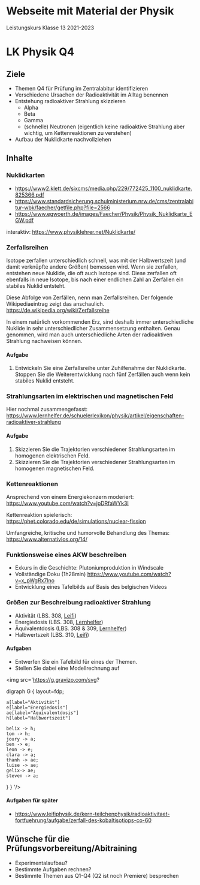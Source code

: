Webseite mit Material der Physik
===
Leistungskurs Klasse 13 2021-2023

# LK Physik Q4

## Ziele

* Themen Q4 für Prüfung im Zentralabitur identifizieren
* Verschiedene Ursachen der Radioaktivität im Alltag benennen
* Entstehung radioaktiver Strahlung skizzieren
	* Alpha
	* Beta
	* Gamma
	* (schnelle) Neutronen (eigentlich keine radioaktive Strahlung aber wichtig, um Kettenreaktionen zu verstehen)
* Aufbau der Nuklidkarte nachvollziehen

## Inhalte

### Nuklidkarten

* https://www2.klett.de/sixcms/media.php/229/772425_1100_nuklidkarte.825366.pdf
* https://www.standardsicherung.schulministerium.nrw.de/cms/zentralabitur-wbk/faecher/getfile.php?file=2566
* https://www.egwoerth.de/images/Faecher/Physik/Physik_Nuklidkarte_EGW.pdf

interaktiv: https://www.physiklehrer.net/Nuklidkarte/

### Zerfallsreihen

Isotope zerfallen unterschiedlich schnell, was mit der Halbwertszeit (und damit verknüpfte andere Größen) bemessen wird. Wenn sie zerfallen, entstehen neue Nuklide, die oft auch Isotope sind. Diese zerfallen oft ebenfalls in neue Isotope, bis nach einer endlichen Zahl an Zerfällen ein stabiles Nuklid entsteht.

Diese Abfolge von Zerfällen, nenn man Zerfallsreihen. Der folgende Wikipediaeintrag zeigt das anschaulich. https://de.wikipedia.org/wiki/Zerfallsreihe

In einem natürlich vorkommenden Erz, sind deshalb immer unterschiedliche Nuklide in sehr unterschiedlicher Zusammensetzung enthalten. Genau genommen, wird man auch unterschiedliche Arten der radioaktiven Strahlung nachweisen können.

#### Aufgabe

1. Entwickeln Sie eine Zerfallsreihe unter Zuhilfenahme der Nuklidkarte. Stoppen Sie die Weiterentwicklung nach fünf Zerfällen auch wenn kein stabiles Nuklid entsteht.

### Strahlungsarten im elektrischen und magnetischen Feld

Hier nochmal zusammengefasst: https://www.lernhelfer.de/schuelerlexikon/physik/artikel/eigenschaften-radioaktiver-strahlung

#### Aufgabe

1. Skizzieren Sie die Trajektorien verschiedener Strahlungsarten im homogenen elektrischen Feld.
2. Skizzieren Sie die Trajektorien verschiedener Strahlungsarten im homogenen magnetischen Feld.

### Kettenreaktionen

Ansprechend von einem Energiekonzern moderiert: https://www.youtube.com/watch?v=jpDRfaWYk3I

Kettenreaktion spielerisch: https://phet.colorado.edu/de/simulations/nuclear-fission

Umfangreiche, kritische und humorvolle Behandlung des Themas: https://www.alternativlos.org/14/

### Funktionsweise eines AKW beschreiben

- Exkurs in die Geschichte: Plutoniumproduktion in Windscale
- Vollständige Doku (1h28min) https://www.youtube.com/watch?v=x_pWgRx7lno
- Entwicklung eines Tafelbilds auf Basis des belgischen Videos

### Größen zur Beschreibung radioaktiver Strahlung

- Aktivität (LBS. 308, [Leifi](https://www.leifiphysik.de/kern-teilchenphysik/radioaktivitaet-fortfuehrung/grundwissen/zerfallsgesetz-zerfallskonstante-und-halbwertszeit))
- Energiedosis (LBS. 308, [Lernhelfer](https://www.lernhelfer.de/schuelerlexikon/physik/artikel/energiedosis))
- Äquivalentdosis (LBS. 308 & 309, [Lernhelfer](https://www.lernhelfer.de/schuelerlexikon/physik/artikel/aequivalentdosis))
- Halbwertszeit (LBS. 310, [Leifi](https://www.leifiphysik.de/kern-teilchenphysik/radioaktivitaet-fortfuehrung/grundwissen/zerfallsgesetz-zerfallskonstante-und-halbwertszeit))

#### Aufgaben

- Entwerfen Sie ein Tafelbild für eines der Themen.
- Stellen Sie dabei eine Modellrechnung auf

<img src='https://g.gravizo.com/svg?

digraph G {
    layout=fdp;

    a[label="Aktivität"]
    e[label="Energiedosis"]
    ae[label="Äquivalentdosis"]
    h[label="Halbwertszeit"]

    belix -> h;
    tom -> h;
    joury -> a;
    ben -> e;
    leon -> e;
    clara -> a;
    thanh -> ae;
    luise -> ae;
    gelix-> ae;
    steven -> a;
}
 }
'/>

#### Aufgaben für später

- https://www.leifiphysik.de/kern-teilchenphysik/radioaktivitaet-fortfuehrung/aufgabe/zerfall-des-kobaltisotiops-co-60

## Wünsche für die Prüfungsvorbereitung/Abitraining

- Experimentalaufbau?
- Bestimmte Aufgaben rechnen?
- Bestimmte Themen aus Q1-Q4 (Q2 ist noch Premiere) besprechen